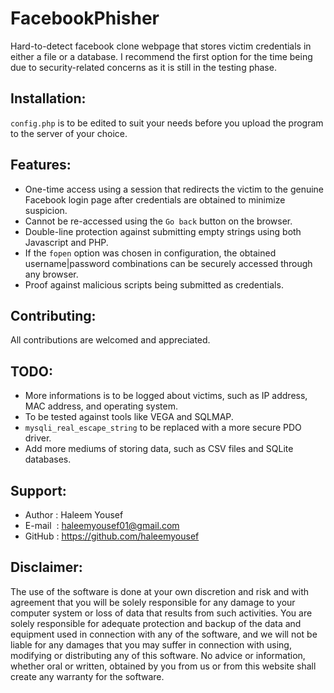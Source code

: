 # FacebookPhisher
Hard-to-detect facebook clone webpage that stores victim credentials in either a file or a database. I recommend the first option for the time being due to security-related concerns as it is still in the testing phase.

## Installation:
`config.php` is to be edited to suit your needs before you upload the program to the server of your choice.

## Features:

- One-time access using a session that redirects the victim to the genuine Facebook login page after credentials are obtained to minimize suspicion.
- Cannot be re-accessed using the `Go back` button on the browser.
- Double-line protection against submitting empty strings using both Javascript and PHP.
- If the `fopen` option was chosen in configuration, the obtained username|password combinations can be securely accessed through any browser.
- Proof against malicious scripts being submitted as credentials.

## Contributing:
All contributions are welcomed and appreciated.

## TODO:

- More informations is to be logged about victims, such as IP address, MAC address, and operating system.
- To be tested against tools like VEGA and SQLMAP.
- `mysqli_real_escape_string` to be replaced with a more secure PDO driver.
- Add more mediums of storing data, such as CSV files and SQLite databases.

## Support:

- Author : Haleem Yousef 
- E-mail  &nbsp;: haleemyousef01@gmail.com 
- GitHub : https://github.com/haleemyousef 

## Disclaimer:

The use of the software is done at your own discretion and risk and with agreement that you will be solely responsible for any damage to your computer system or loss of data that results from such activities. You are solely responsible for adequate protection and backup of the data and equipment used in connection with any of the software, and we will not be liable for any damages that you may suffer in connection with using, modifying or distributing any of this software. No advice or information, whether oral or written, obtained by you from us or from this website shall create any warranty for the software.
